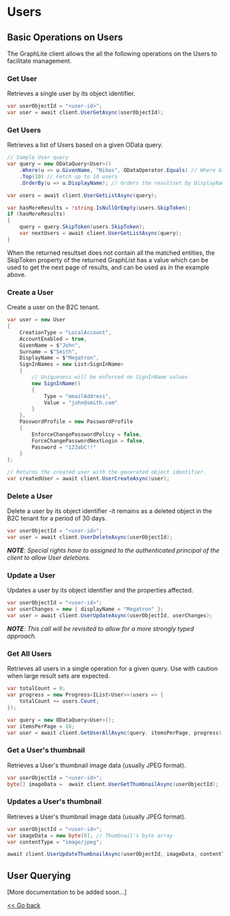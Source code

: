 # Users

## Basic Operations on Users

The GraphLite client allows the all the following operations on the Users to facilitate management.

### Get User
Retrieves a single user by its object identifier.
```csharp
var userObjectId = "<user-id>";
var user = await client.UserGetAsync(userObjectId);
```

### Get Users
Retrieves a list of Users based on a given OData query. 
```csharp
// Sample User query
var query = new ODataQuery<User>()                
    .Where(u => u.GivenName, "Nikos", ODataOperator.Equals) // Where GivenName == "Nikos"
    .Top(10) // Fetch up to 10 users
    .OrderBy(u => u.DisplayName); // Orders the resultset by DisplayName

var users = await client.UserGetListAsync(query);

var hasMoreResults = !string.IsNullOrEmpty(users.SkipToken);
if (hasMoreResults) 
{
    query = query.SkipToken(users.SkipToken);
    var nextUsers = await client.UserGetListAsync(query);
}
```
When the returned resultset does not contain all the matched entities, the SkipToken property of the returned GraphList<User> has a value which can be used to get the next page of results, and can be used as in the example above.

### Create a User
Create a user on the B2C tenant. 
```csharp
var user = new User
{
    CreationType = "LocalAccount",
    AccountEnabled = true,
    GivenName = $"John",
    Surname = $"Smith",
    DisplayName = $"Megatron",
    SignInNames = new List<SignInName>
    {
        // Uniqueness will be enforced on SignInName values
        new SignInName()
        {
            Type = "emailAddress",
            Value = "john@smith.com" 
        }
    },
    PasswordProfile = new PasswordProfile
    {
        EnforceChangePasswordPolicy = false,
        ForceChangePasswordNextLogin = false,
        Password = "123abC!!"
    }
};

// Returns the created user with the generated object identifier.
var createdUser = await client.UserCreateAsync(user);
```

### Delete a User
Delete a user by its object identifier -it remains as a deleted object in the B2C tenant for a period of 30 days. 
```csharp
var userObjectId = "<user-id>";
var user = await client.UserDeleteAsync(userObjectId);
```
***NOTE**: Special rights have to assigned to the authenticated principal of the client to allow User deletions.*

### Update a User
Updates a user by its object identifier and the properties affected. 
```csharp
var userObjectId = "<user-id>";
var userChanges = new { displayName = "Megatron" };
var user = await client.UserUpdateAsync(userObjectId, userChanges);
```
***NOTE**:  This call will be revisited to allow for a more strongly typed approach.*

### Get All Users
Retrieves all users in a single operation for a given query. Use with caution when large result sets are expected.

```csharp
var totalCount = 0;
var progress = new Progress<IList<User>>(users => { 
    totalCount += users.Count; 
});

var query = new ODataQuery<User>();
var itemsPerPage = 10;
var user = await client.GetUserAllAsync(query. itemsPerPage, progress);
```

### Get a User's thumbnail

Retrieves a User's thumbnail image data (usually JPEG format).

```csharp
var userObjectId = "<user-id>";
byte[] imageData =  await client.UserGetThumbnailAsync(userObjectId);
```

### Updates a User's thumbnail

Retrieves a User's thumbnail image data (usually JPEG format).

```csharp
var userObjectId = "<user-id>";
var imageData = new byte[0]; // Thumbnail's byte array
var contentType = "image/jpeg";

await client.UserUpdateThumbnailAsync(userObjectId, imageData, contentType);
```

## User Querying

[More documentation to be added soon...]

[<< Go back](./)